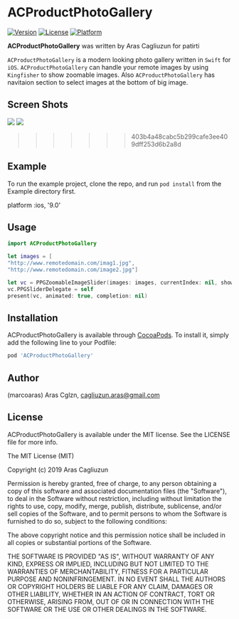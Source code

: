 # ACProductPhotoGallery 

[![Version](https://img.shields.io/cocoapods/v/ACProductPhotoGallery.svg?style=flat)](https://cocoapods.org/pods/ACProductPhotoGallery)
[![License](https://img.shields.io/cocoapods/l/ACProductPhotoGallery.svg?style=flat)](https://cocoapods.org/pods/ACProductPhotoGallery)
[![Platform](https://img.shields.io/cocoapods/p/ACProductPhotoGallery.svg?style=flat)](https://cocoapods.org/pods/ACProductPhotoGallery)

**ACProductPhotoGallery** was written by Aras Cagliuzun for patirti

`ACProductPhotoGallery` is a modern looking photo gallery written in `Swift` for `iOS`. `ACProductPhotoGallery` can handle your remote images by using `Kingfisher` to show zoomable images. Also `ACProductPhotoGallery` has navitaion section to select images at the bottom of big image.


## Screen Shots

![](https://user-images.githubusercontent.com/12196584/68140086-4313c300-ff3c-11e9-87b5-d82948a88483.png) ![](https://user-images.githubusercontent.com/12196584/68140523-04323d00-ff3d-11e9-997c-36d54db77105.png)

>>>>>>> 403b4a48cabc5b299cafe3ee409dff253d6b2a8d
## Example

To run the example project, clone the repo, and run `pod install` from the Example directory first.

platform :ios, '9.0'

## Usage

```swift
import ACProductPhotoGallery
```

```swift
let images = [
"http://www.remotedomain.com/imag1.jpg",
"http://www.remotedomain.com/image2.jpg"]

let vc = PPGZoomableImageSlider(images: images, currentIndex: nil, showPageIndex: true, closeButtonImage: UIImage(named: "closeBlack"))
vc.PPGSliderDelegate = self
present(vc, animated: true, completion: nil)
```

## Installation

ACProductPhotoGallery is available through [CocoaPods](https://cocoapods.org). To install
it, simply add the following line to your Podfile:

```ruby
pod 'ACProductPhotoGallery'
```

## Author

(marcoaras) Aras Cglzn, cagliuzun.aras@gmail.com

## License

ACProductPhotoGallery is available under the MIT license. See the LICENSE file for more info.

The MIT License (MIT)

Copyright (c) 2019 Aras Cagliuzun

Permission is hereby granted, free of charge, to any person obtaining a copy of this software and associated documentation files (the "Software"), to deal in the Software without restriction, including without limitation the rights to use, copy, modify, merge, publish, distribute, sublicense, and/or sell copies of the Software, and to permit persons to whom the Software is furnished to do so, subject to the following conditions:

The above copyright notice and this permission notice shall be included in all copies or substantial portions of the Software.

THE SOFTWARE IS PROVIDED "AS IS", WITHOUT WARRANTY OF ANY KIND, EXPRESS OR IMPLIED, INCLUDING BUT NOT LIMITED TO THE WARRANTIES OF MERCHANTABILITY, FITNESS FOR A PARTICULAR PURPOSE AND NONINFRINGEMENT. IN NO EVENT SHALL THE AUTHORS OR COPYRIGHT HOLDERS BE LIABLE FOR ANY CLAIM, DAMAGES OR OTHER LIABILITY, WHETHER IN AN ACTION OF CONTRACT, TORT OR OTHERWISE, ARISING FROM, OUT OF OR IN CONNECTION WITH THE SOFTWARE OR THE USE OR OTHER DEALINGS IN THE SOFTWARE.

